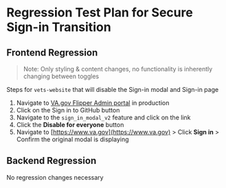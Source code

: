 # Regression Test Plan for Secure Sign-in Transition

## Frontend Regression

> Note: Only styling & content changes, no functionality is inherently changing between toggles

Steps for `vets-website` that will disable the Sign-in modal and Sign-in page

1. Navigate to [VA.gov Flipper Admin portal](https://api.va.gov/flipper) in production
2. Click on the Sign in to GitHub button
3. Navigate to the `sign_in_modal_v2` feature and click on the link
4. Click the **Disable for everyone** button
5. Navigate to [https://www.va.gov](https://www.va.gov) > Click **Sign in** > Confirm the original modal is displaying

## Backend Regression

No regression changes necessary
